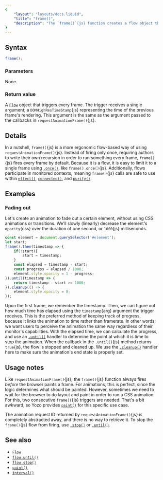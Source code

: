 ```yaml
---
{
	"layout": "layouts/docs.liquid",
	"title": "frame()",
	"description": "The `frame()`{js} function creates a flow object that fires every frame, akin to a recursive `requestAnimationFrame()`{js}."
}
---
```


## Syntax

```js
frame();
```

### Parameters

None.

### Return value

A [`Flow`](/docs/flow/) object that triggers every frame. The trigger receives a single argument; a `DOMHighResTimeStamp`{js} representing the time of the previous frame's rendering. This argument is the same as the argument passed to the callbacks in `requestAnimationFrame()`{js}.

## Details

In a nutshell, `frame()`{js} is a more ergonomic flow-based way of using `requestAnimationFrame()`{js}. Instead of firing only once, requiring authors to write their own recursion in order to run something every frame, `frame()`{js} fires every frame by default. Because it is a flow, it is easy to limit it to a single frame using [`.once()`](/docs/flow/once/), like `frame().once()`{js}. Additionally, flows participate in monitored contexts, meaning `frame()`{js} calls are safe to use within [`effect()`](/docs/effect/), [`connected()`](/docs/components/connected/), and [`purify()`](/docs/purify/).

## Examples

### Fading out

Let's create an animation to fade out a certain element, without using CSS animations or transitions. We'll slowly (linearly) decrease the element's `opacity`{css} over the duration of one second, or `1000`{js} milliseconds.

```js
const element = document.querySelector('#element');
let start;
frame().then(timestamp => {
	if(!start){
		start = timestamp;
	}
	const elapsed = timestamp - start;
	const progress = elapsed / 1000;
	element.style.opacity = 1 - progress;
}).until(timestamp => {
	return timestamp - start >= 1000;
}).cleanup(() => {
	element.style.opacity = 0;
});
```

Upon the first frame, we remember the timestamp. Then, we can figure out how much time has elapsed using the `timestamp`{arg} argument the trigger receives. This is the preferred method of keeping track of progress, because it links the animation to time rather than framerate. In other words; we want users to perceive the animation the same way regardless of their monitor's capabilities. With the elapsed time, we can calculate the progress, and use an [`.until()`](/docs/flow/until/) handler to determine the point at which it is time to stop the animation. When the callback in the `.until()`{js} method returns `true`{js}, the flow is stopped and cleaned up. We use the [`.cleanup()`](/docs/flow/cleanup/) handler here to make sure the animation's end state is properly set.

## Usage notes

Like `requestAnimationFrame()`{js}, the `frame()`{js} function always fires _before_ the browser paints a frame. For animations, this is perfect, since the logic determines what should be painted. However, sometimes we need to wait for the browser to do layout and paint in order to run a CSS animation. For this, two consecutive `frame()`{js} triggers are needed. That's a bit awkward, so Yozo provides [`paint()`](/docs/paint/) for this specific use case.

The animation request ID returned by `requestAnimationFrame()`{js} is completely abstracted away, and there is no way to retrieve it. To stop the `frame()`{js} flow from firing, use [`.stop()`](/docs/flow/stop/) or [`.until()`](/docs/flow/until/).

## See also

- [`Flow`](/docs/flow/)
- [`flow.until()`](/docs/flow/until/)
- [`flow.stop()`](/docs/flow/stop/)
- [`paint()`](/docs/paint/)
- [`interval()`](/docs/interval/)
